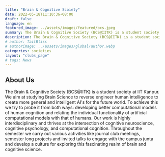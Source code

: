 ```yaml
---
title: "Brain & Cognitive Scoiety"
date: 2022-05-18T11:10:36+08:00
draft: false
language: en
featured_image: ../assets/images/featured/bcs.jpeg
summary: The Brain & Cognitive Society (BCS@IITK) is a student society at IIT Kanpur. We aim at studying Brain Science to reverse engineer human intelligence to create more general and intelligent AI's for the future world. To achieve this we try to probe it from both ways developing better computational models of human cognition and relating the individual functionality of artificial computational models with that of humans.
description: The Brain & Cognitive Society (BCS@IITK) is a student society at IIT Kanpur. We aim at studying Brain Science to reverse engineer human intelligence to create more general and intelligent AI's for the future world. To achieve this we try to probe it from both ways developing better computational models of human cognition and relating the individual functionality of artificial computational models with that of humans.
# author: TailBliss
# authorimage: ../assets/images/global/author.webp
categories: societies
layout: "clubs_page"
# tags: News
---
```

## About Us

The Brain & Cognitive Society (BCS@IITK) is a student society at IIT Kanpur. We aim at studying Brain Science to reverse engineer human intelligence to create more general and intelligent AI's for the future world. To achieve this we try to probe it from both ways: developing better computational models of human cognition and relating the individual functionality of artificial computational models with that of humans. Our work is highly interdisciplinary and thrives at the intersection of cognitive neuroscience, cognitive psychology, and computational cognition. Throughout the semester we carry out various activities like journal club meetings, semester long projects and invited talks to engage with the campus junta and develop a culture for exploring this fascinating realm of brain and cognitive science.

